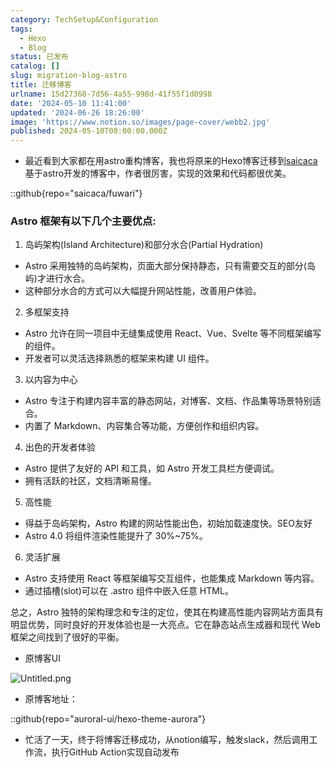 ```yaml
---
category: TechSetup&Configuration
tags:
  - Hexo
  - Blog
status: 已发布
catalog: []
slug: migration-blog-astro
title: 迁移博客
urlname: 15d27368-7d56-4a55-998d-41f55f1d0998
date: '2024-05-10 11:41:00'
updated: '2024-06-26 18:26:00'
image: 'https://www.notion.so/images/page-cover/webb2.jpg'
published: 2024-05-10T08:00:00.000Z
---
```

- 最近看到大家都在用astro重构博客，我也将原来的Hexo博客迁移到[saicaca](https://github.com/saicaca/fuwari)基于astro开发的博客中，作者很厉害，实现的效果和代码都很优美。

::github{repo="saicaca/fuwari"}


### Astro 框架有以下几个主要优点:



1. 岛屿架构(Island Architecture)和部分水合(Partial Hydration)
- Astro 采用独特的岛屿架构，页面大部分保持静态，只有需要交互的部分(岛屿)才进行水合。
- 这种部分水合的方式可以大幅提升网站性能，改善用户体验。

2. 多框架支持
- Astro 允许在同一项目中无缝集成使用 React、Vue、Svelte 等不同框架编写的组件。
- 开发者可以灵活选择熟悉的框架来构建 UI 组件。

3. 以内容为中心
- Astro 专注于构建内容丰富的静态网站，对博客、文档、作品集等场景特别适合。
- 内置了 Markdown、内容集合等功能，方便创作和组织内容。

4. 出色的开发者体验
- Astro 提供了友好的 API 和工具，如 Astro 开发工具栏方便调试。
- 拥有活跃的社区，文档清晰易懂。

5. 高性能
- 得益于岛屿架构，Astro 构建的网站性能出色，初始加载速度快。SEO友好
- Astro 4.0 将组件渲染性能提升了 30%~75%。

6. 灵活扩展
- Astro 支持使用 React 等框架编写交互组件，也能集成 Markdown 等内容。
- 通过插槽(slot)可以在 .astro 组件中嵌入任意 HTML。

总之，Astro 独特的架构理念和专注的定位，使其在构建高性能内容网站方面具有明显优势，同时良好的开发体验也是一大亮点。它在静态站点生成器和现代 Web 框架之间找到了很好的平衡。

- 原博客UI

![Untitled.png](https://prod-files-secure.s3.us-west-2.amazonaws.com/5d24fe63-e567-4804-86f9-9fdc62e13082/3d59c350-432a-4fb6-a08f-0638fef2026e/Untitled.png?X-Amz-Algorithm=AWS4-HMAC-SHA256&X-Amz-Content-Sha256=UNSIGNED-PAYLOAD&X-Amz-Credential=ASIAZI2LB466YSG4RQ5L%2F20250225%2Fus-west-2%2Fs3%2Faws4_request&X-Amz-Date=20250225T213255Z&X-Amz-Expires=3600&X-Amz-Security-Token=IQoJb3JpZ2luX2VjEBUaCXVzLXdlc3QtMiJGMEQCIAVPYiRD1iJoDtD2SUDXx31Qdj9f%2BRCpYTaEIhlBGneHAiBs6DDgdRTJlnXkuaVWCOr5PjlA%2Fpp2xkyVffGNVFPE%2Fir%2FAwhOEAAaDDYzNzQyMzE4MzgwNSIMu6%2BA03iw9hcXsdCAKtwDqyckvPAgYZae5ai9n69iXFkoAiXaqcOoJg2xm3uo4l6MpOmioScyjSSR70%2F8D47rANQvctmgUyvL6gImvWNvKkiF1BlYq9DXxRWV1GYeey7fpqXCG7%2BvB5jHcM31yfCCTMDzzpFn9ITeXrZ%2BF0S5XlzgxT%2BfpE%2BgXgkTQhydH1JfhYh8wPdBzuJ8ndNQQsgfhWXUAwl%2Fl5ZztkEfZnBEgHn4Mc69Q4wvcJuZZE%2BCV9zq3oYuW5FWEbaxjgGw%2FiYz%2FqWZAO9m8UCOWaoZea9Gyhr5wfcsNNyYxNHIKH%2BLKPiBzxXt0RBt%2F5e%2BuhcdjHap9%2B8vcnLYNSSpiPyAohuh9ojmW0lUtkuAKg35Nc5OprIfByKsARJrJyH9kcoP%2FrMI3rsy99CzEunFgK3cTnS3XrNT1szL0mialxaY4aJ%2Fw4%2F9jzzJePrMi%2B56J1mW%2FPMZADZbeKw90N%2FQf9HGVP3Ci1t%2Bq2A2zdH2Rlbgwg8W%2BsENGX63GwgerA%2BjaE%2F%2B%2FmgBDlzQAIAwLxsjl5b6Vx76v74wdHCVQaCj4ZvA%2F5ZfuhagPKUrXIrxpYHQgNw15ujVHsJRgzuuHNAMG1Z%2BXNSbaoad9lF1apwPLc9PhrPfiCj8r8FbJA%2FO%2FVcbn1wwteP4vQY6pgFpylkI3giq4PunA7l3OigZMSNt4uFInf3qrTGFimsUanGj%2BX97BLQSpWh8kHmtvA2qbq36L%2FhOKt2MHFG%2F0TBEh3iDYAxh7JlDJgSIBOPNIqkqfPpbanpJna2%2BWt1i%2BclOvVSKKjT3dvCMdAslwQZFZnJxgDNJeDuC3xOgf6qh3%2Fwc9%2FeyvBfLryQhrZIx8kOTklq4ahOWEFOpUreM292RdOpRpOay&X-Amz-Signature=b39740588802494503f78e272f8d649db647cc5748bf0d2bc32f4adc3bc8905c&X-Amz-SignedHeaders=host&x-id=GetObject)

- 原博客地址：

::github{repo="auroral-ui/hexo-theme-aurora"}

- 忙活了一天，终于将博客迁移成功，从notion编写，触发slack，然后调用工作流，执行GitHub Action实现自动发布
